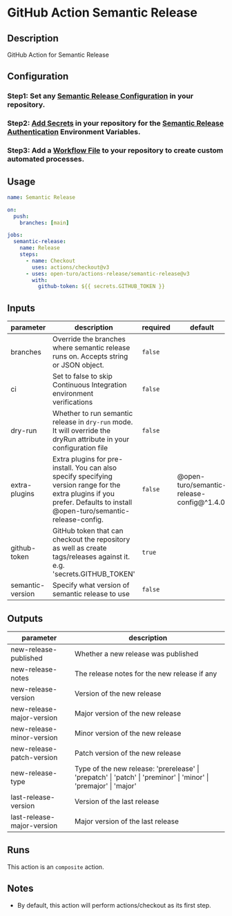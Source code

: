 # GitHub Action Semantic Release

## Description

GitHub Action for Semantic Release

## Configuration

### Step1: Set any [Semantic Release Configuration](https://github.com/semantic-release/semantic-release/blob/master/docs/usage/configuration.md#configuration) in your repository.

### Step2: [Add Secrets](https://help.github.com/en/actions/configuring-and-managing-workflows/creating-and-storing-encrypted-secrets) in your repository for the [Semantic Release Authentication](https://github.com/semantic-release/semantic-release/blob/master/docs/usage/ci-configuration.md#authentication) Environment Variables.

### Step3: Add a [Workflow File](https://help.github.com/en/articles/workflow-syntax-for-github-actions) to your repository to create custom automated processes.

## Usage

```yaml
name: Semantic Release

on:
  push:
    branches: [main]

jobs:
  semantic-release:
    name: Release
    steps:
      - name: Checkout
        uses: actions/checkout@v3
      - uses: open-turo/actions-release/semantic-release@v3
        with:
          github-token: ${{ secrets.GITHUB_TOKEN }}
```

## Inputs

| parameter        | description                                                                                                                                                               | required | default                                   |
| ---------------- | ------------------------------------------------------------------------------------------------------------------------------------------------------------------------- | -------- | ----------------------------------------- |
| branches         | Override the branches where semantic release runs on. Accepts string or JSON object.                                                                                      | `false`  |                                           |
| ci               | Set to false to skip Continuous Integration environment verifications                                                                                                     | `false`  |                                           |
| dry-run          | Whether to run semantic release in `dry-run` mode. It will override the dryRun attribute in your configuration file                                                       | `false`  |                                           |
| extra-plugins    | Extra plugins for pre-install. You can also specify specifying version range for the extra plugins if you prefer. Defaults to install @open-turo/semantic-release-config. | `false`  | @open-turo/semantic-release-config@^1.4.0 |
| github-token     | GitHub token that can checkout the repository as well as create tags/releases against it. e.g. 'secrets.GITHUB_TOKEN'                                                     | `true`   |                                           |
| semantic-version | Specify what version of semantic release to use                                                                                                                           | `false`  |                                           |

## Outputs

| parameter                  | description                                                                                                      |
| -------------------------- | ---------------------------------------------------------------------------------------------------------------- |
| new-release-published      | Whether a new release was published                                                                              |
| new-release-notes          | The release notes for the new release if any                                                                     |
| new-release-version        | Version of the new release                                                                                       |
| new-release-major-version  | Major version of the new release                                                                                 |
| new-release-minor-version  | Minor version of the new release                                                                                 |
| new-release-patch-version  | Patch version of the new release                                                                                 |
| new-release-type           | Type of the new release: 'prerelease' \| 'prepatch' \| 'patch' \| 'preminor' \| 'minor' \| 'premajor' \| 'major' |
| last-release-version       | Version of the last release                                                                                      |
| last-release-major-version | Major version of the last release                                                                                |

## Runs

This action is an `composite` action.

## Notes

- By default, this action will perform actions/checkout as its first step.
